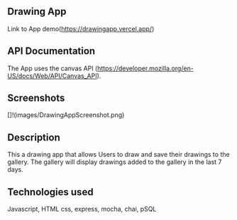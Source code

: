 ## Drawing App

Link to App demo(https://drawingapp.vercel.app/)

## API Documentation

The App uses the canvas API (https://developer.mozilla.org/en-US/docs/Web/API/Canvas_API). 

## Screenshots

[]!(images/DrawingAppScreenshot.png)

## Description

This a drawing app that allows Users to draw and save their drawings to the gallery. The gallery will display drawings added to the gallery in the last 7 days.

## Technologies used

Javascript, HTML css, express, mocha, chai, pSQL
